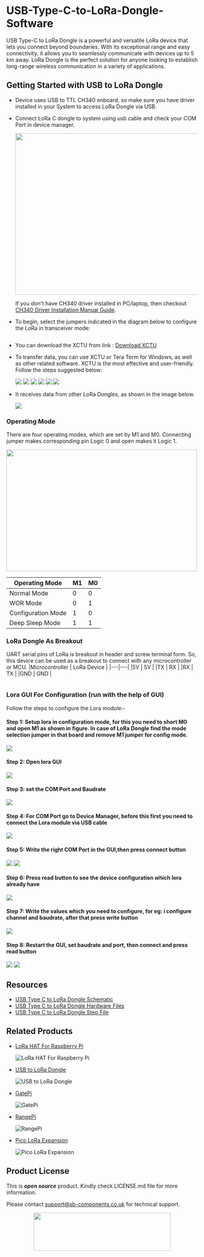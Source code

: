 # USB-Type-C-to-LoRa-Dongle-Software

USB Type-C to LoRa Dongle is a powerful and versatile LoRa device that lets you connect beyond boundaries. With its exceptional range and easy connectivity, it allows you to seamlessly communicate with devices up to 5 km away. LoRa Dongle is the perfect solution for anyone looking to establish long-range wireless communication in a variety of applications.

<!--
<img src = "https://github.com/sbcshop/Usb_To_LoRa_Dongle_Software/blob/main/Images/lora_usb.png"/>
-->

## Getting Started with USB to LoRa Dongle
* Device uses USB to TTL CH340 onboard, so make sure you have driver installed in your System to access LoRa Dongle via USB.
* Connect LoRa C dongle to system using usb cable and check your COM Port in device manager.
    
    <img src="https://github.com/sbcshop/NFC_Module/blob/main/images/device_manager_comport_view.png" width="584" height="425">

    If you don't have CH340 driver installed in PC/laptop, then checkout [CH340 Driver Installation Manual Guide](https://github.com/sbcshop/NFC_Module/blob/main/documents/CH340%20Driver%20installation%20steps.pdf).

* To begin, select the jumpers indicated in the diagram below to configure the LoRa in transceiver mode:

  <img src = ""/>

* You can download the XCTU from link : [Download XCTU](https://hub.digi.com/support/products/xctu/)
   
* To transfer data, you can use XCTU or Tera Term for Windows, as well as other related software. XCTU is the most effective and user-friendly. 
  Follow the steps suggested below:

  <img src = "https://github.com/sbcshop/Usb_To_LoRa_Dongle_Software/blob/main/Images/img4.png"/>
  <img src = "https://github.com/sbcshop/Usb_To_LoRa_Dongle_Software/blob/main/Images/img5.png"/>
  <img src = "https://github.com/sbcshop/Usb_To_LoRa_Dongle_Software/blob/main/Images/img6.png"/>
  <img src = "https://github.com/sbcshop/Usb_To_LoRa_Dongle_Software/blob/main/Images/img7.png"/>
  <img src = "https://github.com/sbcshop/Usb_To_LoRa_Dongle_Software/blob/main/Images/img10.png"/>
  <img src = "https://github.com/sbcshop/Usb_To_LoRa_Dongle_Software/blob/main/Images/img11.png"/>

* It receives data from other LoRa Dongles, as shown in the image below.
  
  <img src = "https://github.com/sbcshop/Usb_To_LoRa_Dongle_Software/blob/main/Images/img12.png"/>

### Operating Mode
 There are four operating modes, which are set by M1 and M0. Connecting jumper makes corresponding pin Logic 0 and open makes it Logic 1. 
 
 <img src = "https://github.com/sbcshop/USB_Type_C_to_LoRa_Dongle_Software/blob/main/images/Mode_selection.jpg" width="502" height="320"/>
 
 |Operating Mode | M1 | M0 |
 |---|---|---|
 |Normal Mode | 0 | 0 |
 |WOR Mode | 0 | 1 |
 |Configuration Mode | 1 | 0 |
 |Deep Sleep Mode | 1 | 1 |

### LoRa Dongle As Breakout
UART serial pins of LoRa is breakout in header and screw terminal form. So, this device can be used as a breakout to connect with any microcontroller or MCU. 
 |Microcontroller | LoRa Device |
 |---|---|
 |5V | 5V |
 |TX | RX |
 |RX | TX |
 |GND | GND |

<img src = ""/>

### Lora GUI For Configuration (run with the help of GUI)

 Follow the steps to configure the Lora module:-

 #### Step 1: Setup lora in configuration mode, for this you need to short M0 and open M1 as shown in figure. In case of LoRa Dongle find the mode selection jumper in that board and remove M1 jumper for config mode.
 
  <img src= "https://github.com/sbcshop/Usb_To_LoRa_Dongle_Software/blob/main/Images/img2.jpg" />
 
#### Step 2: Open lora GUI 
 <img src= "https://github.com/sbcshop/Lora-HAT-for-Raspberry-Pi/blob/main/images/img_1.png" />

#### Step 3: set the COM Port and Baudrate
  <img src= "https://github.com/sbcshop/Lora-HAT-for-Raspberry-Pi/blob/main/images/img_2.png" />
 
#### Step 4: For COM Port go to Device Manager, before this first you need to connect the Lora module via USB cable 
  <img src= "https://github.com/sbcshop/Lora-HAT-for-Raspberry-Pi/blob/main/images/img_7.png" />
 
#### Step 5: Write the right COM Port in the GUI,then press connect button
  <img src= "https://github.com/sbcshop/Lora-HAT-for-Raspberry-Pi/blob/main/images/img_8.png" />
  <img src= "https://github.com/sbcshop/Lora-HAT-for-Raspberry-Pi/blob/main/images/img_9.png" />

#### Step 6: Press read button to see the device configuration which lora already have
  <img src= "https://github.com/sbcshop/Lora-HAT-for-Raspberry-Pi/blob/main/images/img__10.png" />
 
#### Step 7: Write the values which you need to configure, for eg: i configure channel and baudrate, after that press write button
  <img src= "https://github.com/sbcshop/Lora-HAT-for-Raspberry-Pi/blob/main/images/img_13.png" />
 
#### Step 8: Restart the GUI, set baudrate and port, then connect and press read button 
  <img src= "https://github.com/sbcshop/Lora-HAT-for-Raspberry-Pi/blob/main/images/img_14.png" />
  <img src= "https://github.com/sbcshop/Lora-HAT-for-Raspberry-Pi/blob/main/images/img_15.png" />


## Resources
* [USB Type C to LoRa Dongle Schematic](https://github.com/sbcshop/USB_Type_C_to_LoRa_Dongle_Hardware/blob/main/Design%20Data/SCH%20LoRa%20C.pdf)
* [USB Type C to LoRa Dongle Hardware Files](https://github.com/sbcshop/USB_Type_C_to_LoRa_Dongle_Hardware)
* [USB Type C to LoRa Dongle Step File](https://github.com/sbcshop/USB_Type_C_to_LoRa_Dongle_Hardware/blob/main/Mechanical%20Data/Step_LoRa_C.step)


## Related Products
  * [LoRa HAT For Raspberry Pi](https://shop.sb-components.co.uk/products/lora-hat-433mhz-868mhz) 
  
     ![LoRa HAT For Raspberry Pi](https://cdn.shopify.com/s/files/1/1217/2104/products/lora.jpg?v=1670911119&width=300)
    
  * [USB to LoRa Dongle](https://shop.sb-components.co.uk/products/lo-fi?variant=41026475753555) 
   
     ![USB to LoRa Dongle](https://shop.sb-components.co.uk/cdn/shop/products/05_2.png?v=1678712489&width=300)   

  * [GatePi](https://shop.sb-components.co.uk/products/gatepi?variant=39756684066899) 
   
     ![GatePi](https://shop.sb-components.co.uk/cdn/shop/products/GatePi-4channelRelayBoardwithLoRaModulebasedonRP2040.jpg?v=1647335212&width=300) 

  * [RangePi](https://shop.sb-components.co.uk/products/range-pi?variant=39744084705363) 
   
     ![RangePi](https://shop.sb-components.co.uk/cdn/shop/products/1_54b19023-5d19-4f55-acea-af894f2d00c6.png?v=1646815358&width=300)

  * [Pico LoRa Expansion](https://shop.sb-components.co.uk/products/pico-lora-expansion-868mhz?_pos=5&_sid=8faf72598&_ss=r) 
   
     ![Pico LoRa Expansion](https://shop.sb-components.co.uk/cdn/shop/products/pico-expansioonpng_1_2525bf59-655f-421d-ac62-71e706c96060.png?v=1647321524&width=300)

 
## Product License

This is ***open source*** product. Kindly check LICENSE.md file for more information.

Please contact support@sb-components.co.uk for technical support.
<p align="center">
  <img width="360" height="100" src="https://cdn.shopify.com/s/files/1/1217/2104/files/Logo_sb_component_3.png?v=1666086771&width=300">
</p>
